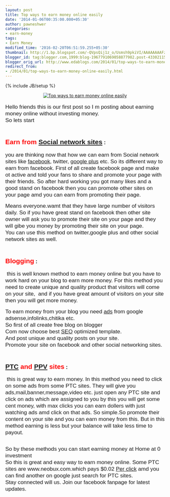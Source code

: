 ```yaml
---
layout: post
title: Top ways to earn money online easily
date: '2014-01-06T00:35:00.000+05:30'
author: pawneshwer
categories:
- earn-money
tags:
- Earn Money
modified_time: '2016-02-20T06:51:59.255+05:30'
thumbnail: http://1.bp.blogspot.com/-QVpsQij1z_o/Usmsh9pkiVI/AAAAAAAAFzY/qtevN0torcc/s72-c/download+(1).jpg
blogger_id: tag:blogger.com,1999:blog-1967791069058877982.post-4330211512927237534
blogger_orig_url: http://www.edablogs.com/2014/01/top-ways-to-earn-money-online-easily.html
redirect_from:
- /2014/01/top-ways-to-earn-money-online-easily.html
---
```


{% include JB/setup %}

<div dir="ltr" style="text-align: left;" trbidi="on"><div class="separator" style="clear: both; text-align: center;"><a href="http://1.bp.blogspot.com/-QVpsQij1z_o/Usmsh9pkiVI/AAAAAAAAFzY/qtevN0torcc/s1600/download+(1).jpg" imageanchor="1" style="margin-left: 1em; margin-right: 1em;"><img alt="Top ways to earn money online easily" border="0" src="http://1.bp.blogspot.com/-QVpsQij1z_o/Usmsh9pkiVI/AAAAAAAAFzY/qtevN0torcc/s1600/download+(1).jpg" title="Top ways to earn money online easily" /></a></div><div dir="ltr"><br /></div><div dir="ltr"><div style="margin-bottom: .0001pt; margin: 0in;"><span style="font-family: Verdana, sans-serif; font-size: 13pt;">Hello friends this is our first post so I m posting about earning money online without investing money.<br />So lets start<o:p></o:p></span></div><div style="margin-bottom: .0001pt; margin: 0in;"><br /></div><div style="margin-bottom: .0001pt; margin: 0in;"><ol style="text-align: left;"></ol><h2><span style="color: red; font-family: Verdana, sans-serif;">Earn from <a class="zem_slink" href="http://en.wikipedia.org/wiki/Social_networking_service" rel="wikipedia" target="_blank" title="Social networking service">Social network sites</a></span><span class="apple-converted-space"><span style="font-family: Verdana, sans-serif; font-size: 13pt;">&nbsp;</span></span><span style="font-family: Verdana, sans-serif; font-size: 13pt;">:<span class="apple-converted-space">&nbsp;</span>&nbsp;</span></h2><ol style="text-align: left;"></ol><span style="font-family: Verdana, sans-serif; font-size: 13pt;">you are thinking now that how we can earn from Social network sites like <a class="zem_slink" href="http://www.facebook.com/" rel="homepage" target="_blank" title="Faceboo">facebook</a>, twitter, <a class="zem_slink" href="https://plus.google.com/" rel="homepage" target="_blank" title="Google+">google plus</a> etc. So its different way to earn from facebook. First of all create facebook page and make ot active and told your fans to share and promote your page with their friends. So after hard working you got many likes and a good stand on facebook then you can promote other sites on your page amd you can earn from promoting their page.</span><br /><ol style="text-align: left;"></ol><span style="font-family: Verdana, sans-serif; font-size: 13pt;">Means everyone.wamt that they have large number of visitors daily. So if you have great stand on facebook then other site owner will ask you to promote their site on your page and they will gibe you money by promoting their site on your page.<br />You can use this method on twitter,google plus and other social network sites as well.<o:p></o:p></span></div><div style="margin-bottom: .0001pt; margin: 0in;"><br /></div><div style="margin-bottom: .0001pt; margin: 0in;"><ol start="2" style="text-align: left;"></ol><h2><span style="color: red; font-family: Verdana, sans-serif;">Blogging</span><span class="apple-converted-space"><span style="font-family: Verdana, sans-serif; font-size: 13pt;">&nbsp;</span></span><span style="font-family: Verdana, sans-serif; font-size: 13pt;">:<span class="apple-converted-space">&nbsp;</span></span></h2><ol start="2" style="text-align: left;"></ol><span style="font-family: Verdana, sans-serif; font-size: 13pt;"><span class="apple-converted-space">&nbsp;</span>this is well known method to earn money online but you have to work hard on your blog to earn more money. For this method you need to create unique and quality product that visitors will come on your site,&nbsp; and if you have great amount of visitors on your site then you will get more money.</span><br /><ol start="2" style="text-align: left;"></ol><span style="font-family: Verdana, sans-serif; font-size: 13pt;">To earn money from your blog you need <a class="zem_slink" href="http://www.break.com/c/pop-culture-videos/tv/commercials/" rel="break" target="_blank" title="Commercials">ads</a> from google adsense,infolinks,chitika etc.<br />So first of all create free blog on blogger<br />Com now choose best <a class="zem_slink" href="http://www.legalzoom.com/business-management/promoting-your-business/seo-strategy-search-engine-rankings" rel="legalzoom" target="_blank" title="SEO Strategy">SEO</a> optimized template.<span class="apple-converted-space">&nbsp;</span><br />And post unique and quality posts on your site.<br />Promote your site on facebook and other social networking sites.<o:p></o:p></span></div><div style="margin-bottom: .0001pt; margin: 0in;"><br /></div><div style="margin-bottom: .0001pt; margin: 0in;"><ol start="3" style="text-align: left;"></ol><h2><span style="color: red; font-family: Verdana, sans-serif;"><a class="zem_slink" href="http://en.wikipedia.org/wiki/Paid_To_Click" rel="wikipedia" target="_blank" title="Paid To Click">PTC</a> and <a class="zem_slink" href="http://en.wikipedia.org/wiki/Pay-per-view" rel="wikipedia" target="_blank" title="Pay-per-view">PPV</a> sites</span><span class="apple-converted-space"><span style="font-family: Verdana, sans-serif; font-size: 13pt;">&nbsp;</span></span><span style="font-family: Verdana, sans-serif; font-size: 13pt;">:<span class="apple-converted-space">&nbsp;</span></span></h2><ol start="3" style="text-align: left;"></ol><span style="font-family: Verdana, sans-serif; font-size: 13pt;"><span class="apple-converted-space">&nbsp;</span>this is great way to earn money. In this method you need to click on some ads from some PTC sites. They will give you ads,mail,banner,message,video etc. just open any PTC site and click on ads which are assigned to you by this you will get some cent money, with max clicks you can earn dollers with just watching ads amd click on that ads. So simple.So promote their content on your site and you can earn money from this. But in this method earning is less but your balance will take less time to payout.<o:p></o:p></span><br /><ol start="3" style="text-align: left;"></ol></div><br /><div style="margin-bottom: .0001pt; margin: 0in;"><span style="font-family: Verdana, sans-serif; font-size: 13pt;">So by these methods you can start earning money at Home at 0 investment<br />So this is great and easy way to earn money online. Some PTC sites are www.neobux.com.which pays $0.02 <a class="zem_slink" href="http://en.wikipedia.org/wiki/Pay_per_click" rel="wikipedia" target="_blank" title="Pay per click">Per click</a> amd you can find another on google just search for PTC sites.<br />Stay connected will us. Join our facebook fanpage for latest updates.<o:p></o:p></span></div></div><div dir="ltr"><br /></div><div dir="ltr"></div><div dir="ltr"></div><div dir="ltr"></div></div>